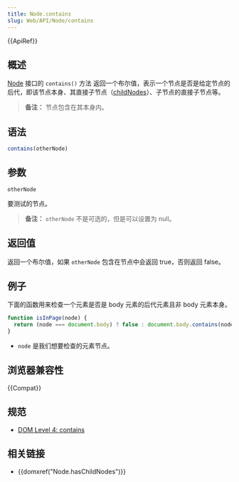 ```yaml
---
title: Node.contains
slug: Web/API/Node/contains
---
```


{{ApiRef}}

## 概述

[Node](/zh-CN/docs/Web/API/Node) 接口的 `contains()` 方法 返回一个布尔值，表示一个节点是否是给定节点的后代，即该节点本身、其直接子节点（[childNodes](/zh-CN/docs/Web/API/Node/childNodes)）、子节点的直接子节点等。

> **备注：** 节点包含在其本身内。

## 语法

```js
contains(otherNode)
```

## 参数

`otherNode`

要测试的节点。

> **备注：** `otherNode` 不是可选的，但是可以设置为 null。

## 返回值

返回一个布尔值，如果 `otherNode` 包含在节点中会返回 true，否则返回 false。

## 例子

下面的函数用来检查一个元素是否是 body 元素的后代元素且非 body 元素本身。

```js
function isInPage(node) {
  return (node === document.body) ? false : document.body.contains(node);
}
```

- `node` 是我们想要检查的元素节点。

## 浏览器兼容性

{{Compat}}

## 规范

- [DOM Level 4: contains](http://www.w3.org/TR/domcore/#dom-node-contains)

## 相关链接

- {{domxref("Node.hasChildNodes")}}
